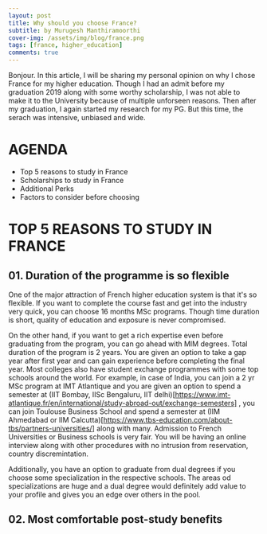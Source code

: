 ```yaml
---
layout: post
title: Why should you choose France?
subtitle: by Murugesh Manthiramoorthi
cover-img: /assets/img/blog/france.png
tags: [france, higher_education]
comments: true
---
```


Bonjour. In this article, I will be sharing my personal opinion on why I chose France for my higher education. Though I had an admit before my graduation 2019 along with some worthy scholarship, I was not able to make it to the University because of multiple unforseen reasons. Then after my graduation, I again started my research for my PG. But this time, the serach was intensive, unbiased and wide.

# AGENDA
* Top 5 reasons to study in France
* Scholarships to study in France
* Additional Perks
* Factors to consider before choosing 

# TOP 5 REASONS TO STUDY IN FRANCE

## 01. Duration of the programme is so flexible
One of the major attraction of French higher education system is that it's so flexible. If you want to complete the course fast and get into the industry very quick, you can choose 16 months MSc programs. Though time duration is short, quality of education and exposure is never compromised. 

On the other hand, if you want to get a rich expertise even before graduating from the program, you can go ahead with MIM degrees. Total duration of the program is 2 years. You are given an option to take a gap year after first year and can gain experience before completing the final year. Most colleges also have student exchange programmes with some top schools around the world. For example, in case of India, you can join a 2 yr MSc program at IMT Atlantique and you are given an option to spend a semester at (IIT Bombay, IISc Bengaluru, IIT delhi)[https://www.imt-atlantique.fr/en/international/study-abroad-out/exchange-semesters] , you can join Toulouse Business School and spend a semester at (IIM Ahmedabad or IIM Calcutta)[https://www.tbs-education.com/about-tbs/partners-universities/] along with many. Admission to French Universities or Business schools is very fair. You will be having an online interview along with other procedures with no intrusion from reservation, country discremintation.

Additionally, you have an option to graduate from dual degrees if you choose some specialization in the respective schools. The areas od specializations are huge and a dual degree would definitely add value to your profile and gives you an edge over others in the pool. 

## 02. Most comfortable post-study benefits
